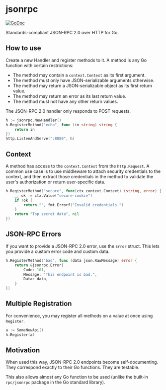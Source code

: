 # jsonrpc

[![GoDoc](https://godoc.org/github.com/chowey/jsonrpc?status.svg)](https://godoc.org/github.com/chowey/jsonrpc)

Standards-compliant JSON-RPC 2.0 over HTTP for Go.

## How to use

Create a new Handler and register methods to it. A method is any Go function with certain restrictions:

* The method may contain a `context.Context` as its first argument.
* The method must only have JSON-serializable arguments otherwise.
* The method may return a JSON-serializable object as its first return value.
* The method may return an error as its last return value.
* The method must not have any other return values.

The JSON-RPC 2.0 handler only responds to POST requests.

```go
h := jsonrpc.NewHandler()
h.RegisterMethod("echo", func (in string) string {
	return in
})
http.ListenAndServe(":8080", h)
```

## Context

A method has access to the `context.Context` from the `http.Request`. A common use case is to use middleware to attach security credentials to the context, and then extract those credentials in the method to validate the user's authorization or return user-specific data.

```go
h.RegisterMethod("secure", func(ctx context.Context) (string, error) {
	_, ok := ctx.Value("secure-cookie")
	if !ok {
		return "", fmt.Errorf("Invalid credentials.")
	}
	return "Top secret data", nil
})
```

## JSON-RPC Errors

If you want to provide a JSON-RPC 2.0 error, use the `Error` struct. This lets you provide a custom error code and custom data.

```go
h.RegisterMethod("bad", func (data json.RawMessage) error {
	return &jsonrpc.Error{
		Code: 101,
		Message: "This endpoint is bad.",
		Data: data,
	}
})
```

## Multiple Registration

For convenience, you may register all methods on a value at once using `Register`.

```go
a := SomeNewApi()
h.Register(a)
```

## Motivation

When used this way, JSON-RPC 2.0 endpoints become self-documenting. They correspond exactly to their Go functions. They are testable.

This also allows almost any Go function to be used (unlike the built-in `rpc/jsonrpc` package in the Go standard library).
